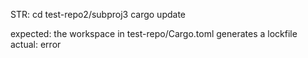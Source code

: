STR:
cd test-repo2/subproj3
cargo update

expected: the workspace in test-repo/Cargo.toml generates a lockfile
actual: error
